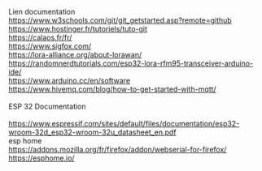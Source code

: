 Lien documentation <br>
https://www.w3schools.com/git/git_getstarted.asp?remote=github <br>
https://www.hostinger.fr/tutoriels/tuto-git <br>
https://calaos.fr/fr/ <br>
https://www.sigfox.com/ <br>
https://lora-alliance.org/about-lorawan/ <br>
https://randomnerdtutorials.com/esp32-lora-rfm95-transceiver-arduino-ide/ <br>
https://www.arduino.cc/en/software <br>
https://www.hivemq.com/blog/how-to-get-started-with-mqtt/ <br>  
ESP 32 Documentation <br>  
  https://www.espressif.com/sites/default/files/documentation/esp32-wroom-32d_esp32-wroom-32u_datasheet_en.pdf <br>
esp home <br>
  https://addons.mozilla.org/fr/firefox/addon/webserial-for-firefox/ <br>
  https://esphome.io/
